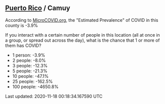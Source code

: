 
## [Puerto Rico](/united-states/puerto-rico) / Camuy

According to [MicroCOVID.org](http://microcovid.org),
the "Estimated Prevalence" of COVID in this county is -3.9%

If you interact with a certain number of people in this location
(all at once in a group, or spread out across the day), what is the chance that
1 or more of them has COVID?

- 1 person: -3.9%
- 2 people: -8.0%
- 3 people: -12.3%
- 5 people: -21.3%
- 10 people: -47.1%
- 25 people: -162.5%
- 100 people: -4650.8%

Last updated: 2020-11-18 00:18:34.167590 UTC
